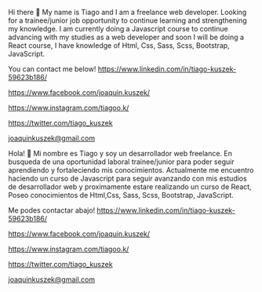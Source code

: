 Hi there 👋
My name is Tiago and I am a freelance web developer.
Looking for a trainee/junior job opportunity to continue learning and strengthening my knowledge.
I am currently doing a Javascript course to continue advancing with my studies as a web developer and soon I will be doing a React course,
I have knowledge of Html, Css, Sass, Scss, Bootstrap, JavaScript.

You can contact me below!
https://www.linkedin.com/in/tiago-kuszek-59623b186/

https://www.facebook.com/joaquin.kuszek/

https://www.instagram.com/tiagoo.k/

https://twitter.com/tiago_kuszek

joaquinkuszek@gmail.com

Hola! 👋
Mi nombre es Tiago y soy un desarrollador web freelance.
En busqueda de una oportunidad laboral trainee/junior para poder seguir aprendiendo y fortaleciendo mis conocimientos.
Actualmente me encuentro haciendo un curso de Javascript para seguir avanzando con mis estudios de desarrollador web y proximamente estare realizando un curso de React,
Poseo conocimientos de Html,Css, Sass, Scss, Bootstrap, JavaScript.

Me podes contactar abajo!
https://www.linkedin.com/in/tiago-kuszek-59623b186/

https://www.facebook.com/joaquin.kuszek/

https://www.instagram.com/tiagoo.k/

https://twitter.com/tiago_kuszek

joaquinkuszek@gmail.com

